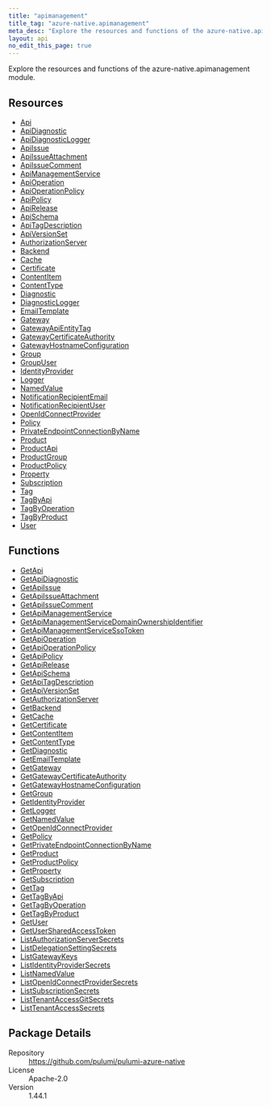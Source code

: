 ```yaml
---
title: "apimanagement"
title_tag: "azure-native.apimanagement"
meta_desc: "Explore the resources and functions of the azure-native.apimanagement module."
layout: api
no_edit_this_page: true
---
```


<!-- WARNING: this file was generated by Pulumi Docs Generator. -->
<!-- Do not edit by hand unless you're certain you know what you are doing! -->

Explore the resources and functions of the azure-native.apimanagement module.

<h2 id="resources">Resources</h2>
<ul class="api">
    <li><a href="api" title="Api"><span class="api-symbol api-symbol--resource"></span>Api</a></li>
    <li><a href="apidiagnostic" title="ApiDiagnostic"><span class="api-symbol api-symbol--resource"></span>ApiDiagnostic</a></li>
    <li><a href="apidiagnosticlogger" title="ApiDiagnosticLogger"><span class="api-symbol api-symbol--resource"></span>ApiDiagnosticLogger</a></li>
    <li><a href="apiissue" title="ApiIssue"><span class="api-symbol api-symbol--resource"></span>ApiIssue</a></li>
    <li><a href="apiissueattachment" title="ApiIssueAttachment"><span class="api-symbol api-symbol--resource"></span>ApiIssueAttachment</a></li>
    <li><a href="apiissuecomment" title="ApiIssueComment"><span class="api-symbol api-symbol--resource"></span>ApiIssueComment</a></li>
    <li><a href="apimanagementservice" title="ApiManagementService"><span class="api-symbol api-symbol--resource"></span>ApiManagementService</a></li>
    <li><a href="apioperation" title="ApiOperation"><span class="api-symbol api-symbol--resource"></span>ApiOperation</a></li>
    <li><a href="apioperationpolicy" title="ApiOperationPolicy"><span class="api-symbol api-symbol--resource"></span>ApiOperationPolicy</a></li>
    <li><a href="apipolicy" title="ApiPolicy"><span class="api-symbol api-symbol--resource"></span>ApiPolicy</a></li>
    <li><a href="apirelease" title="ApiRelease"><span class="api-symbol api-symbol--resource"></span>ApiRelease</a></li>
    <li><a href="apischema" title="ApiSchema"><span class="api-symbol api-symbol--resource"></span>ApiSchema</a></li>
    <li><a href="apitagdescription" title="ApiTagDescription"><span class="api-symbol api-symbol--resource"></span>ApiTagDescription</a></li>
    <li><a href="apiversionset" title="ApiVersionSet"><span class="api-symbol api-symbol--resource"></span>ApiVersionSet</a></li>
    <li><a href="authorizationserver" title="AuthorizationServer"><span class="api-symbol api-symbol--resource"></span>AuthorizationServer</a></li>
    <li><a href="backend" title="Backend"><span class="api-symbol api-symbol--resource"></span>Backend</a></li>
    <li><a href="cache" title="Cache"><span class="api-symbol api-symbol--resource"></span>Cache</a></li>
    <li><a href="certificate" title="Certificate"><span class="api-symbol api-symbol--resource"></span>Certificate</a></li>
    <li><a href="contentitem" title="ContentItem"><span class="api-symbol api-symbol--resource"></span>ContentItem</a></li>
    <li><a href="contenttype" title="ContentType"><span class="api-symbol api-symbol--resource"></span>ContentType</a></li>
    <li><a href="diagnostic" title="Diagnostic"><span class="api-symbol api-symbol--resource"></span>Diagnostic</a></li>
    <li><a href="diagnosticlogger" title="DiagnosticLogger"><span class="api-symbol api-symbol--resource"></span>DiagnosticLogger</a></li>
    <li><a href="emailtemplate" title="EmailTemplate"><span class="api-symbol api-symbol--resource"></span>EmailTemplate</a></li>
    <li><a href="gateway" title="Gateway"><span class="api-symbol api-symbol--resource"></span>Gateway</a></li>
    <li><a href="gatewayapientitytag" title="GatewayApiEntityTag"><span class="api-symbol api-symbol--resource"></span>GatewayApiEntityTag</a></li>
    <li><a href="gatewaycertificateauthority" title="GatewayCertificateAuthority"><span class="api-symbol api-symbol--resource"></span>GatewayCertificateAuthority</a></li>
    <li><a href="gatewayhostnameconfiguration" title="GatewayHostnameConfiguration"><span class="api-symbol api-symbol--resource"></span>GatewayHostnameConfiguration</a></li>
    <li><a href="group" title="Group"><span class="api-symbol api-symbol--resource"></span>Group</a></li>
    <li><a href="groupuser" title="GroupUser"><span class="api-symbol api-symbol--resource"></span>GroupUser</a></li>
    <li><a href="identityprovider" title="IdentityProvider"><span class="api-symbol api-symbol--resource"></span>IdentityProvider</a></li>
    <li><a href="logger" title="Logger"><span class="api-symbol api-symbol--resource"></span>Logger</a></li>
    <li><a href="namedvalue" title="NamedValue"><span class="api-symbol api-symbol--resource"></span>NamedValue</a></li>
    <li><a href="notificationrecipientemail" title="NotificationRecipientEmail"><span class="api-symbol api-symbol--resource"></span>NotificationRecipientEmail</a></li>
    <li><a href="notificationrecipientuser" title="NotificationRecipientUser"><span class="api-symbol api-symbol--resource"></span>NotificationRecipientUser</a></li>
    <li><a href="openidconnectprovider" title="OpenIdConnectProvider"><span class="api-symbol api-symbol--resource"></span>OpenIdConnectProvider</a></li>
    <li><a href="policy" title="Policy"><span class="api-symbol api-symbol--resource"></span>Policy</a></li>
    <li><a href="privateendpointconnectionbyname" title="PrivateEndpointConnectionByName"><span class="api-symbol api-symbol--resource"></span>PrivateEndpointConnectionByName</a></li>
    <li><a href="product" title="Product"><span class="api-symbol api-symbol--resource"></span>Product</a></li>
    <li><a href="productapi" title="ProductApi"><span class="api-symbol api-symbol--resource"></span>ProductApi</a></li>
    <li><a href="productgroup" title="ProductGroup"><span class="api-symbol api-symbol--resource"></span>ProductGroup</a></li>
    <li><a href="productpolicy" title="ProductPolicy"><span class="api-symbol api-symbol--resource"></span>ProductPolicy</a></li>
    <li><a href="property" title="Property"><span class="api-symbol api-symbol--resource"></span>Property</a></li>
    <li><a href="subscription" title="Subscription"><span class="api-symbol api-symbol--resource"></span>Subscription</a></li>
    <li><a href="tag" title="Tag"><span class="api-symbol api-symbol--resource"></span>Tag</a></li>
    <li><a href="tagbyapi" title="TagByApi"><span class="api-symbol api-symbol--resource"></span>TagByApi</a></li>
    <li><a href="tagbyoperation" title="TagByOperation"><span class="api-symbol api-symbol--resource"></span>TagByOperation</a></li>
    <li><a href="tagbyproduct" title="TagByProduct"><span class="api-symbol api-symbol--resource"></span>TagByProduct</a></li>
    <li><a href="user" title="User"><span class="api-symbol api-symbol--resource"></span>User</a></li>
</ul>

<h2 id="functions">Functions</h2>
<ul class="api">
    <li><a href="getapi" title="GetApi"><span class="api-symbol api-symbol--function"></span>GetApi</a></li>
    <li><a href="getapidiagnostic" title="GetApiDiagnostic"><span class="api-symbol api-symbol--function"></span>GetApiDiagnostic</a></li>
    <li><a href="getapiissue" title="GetApiIssue"><span class="api-symbol api-symbol--function"></span>GetApiIssue</a></li>
    <li><a href="getapiissueattachment" title="GetApiIssueAttachment"><span class="api-symbol api-symbol--function"></span>GetApiIssueAttachment</a></li>
    <li><a href="getapiissuecomment" title="GetApiIssueComment"><span class="api-symbol api-symbol--function"></span>GetApiIssueComment</a></li>
    <li><a href="getapimanagementservice" title="GetApiManagementService"><span class="api-symbol api-symbol--function"></span>GetApiManagementService</a></li>
    <li><a href="getapimanagementservicedomainownershipidentifier" title="GetApiManagementServiceDomainOwnershipIdentifier"><span class="api-symbol api-symbol--function"></span>GetApiManagementServiceDomainOwnershipIdentifier</a></li>
    <li><a href="getapimanagementservicessotoken" title="GetApiManagementServiceSsoToken"><span class="api-symbol api-symbol--function"></span>GetApiManagementServiceSsoToken</a></li>
    <li><a href="getapioperation" title="GetApiOperation"><span class="api-symbol api-symbol--function"></span>GetApiOperation</a></li>
    <li><a href="getapioperationpolicy" title="GetApiOperationPolicy"><span class="api-symbol api-symbol--function"></span>GetApiOperationPolicy</a></li>
    <li><a href="getapipolicy" title="GetApiPolicy"><span class="api-symbol api-symbol--function"></span>GetApiPolicy</a></li>
    <li><a href="getapirelease" title="GetApiRelease"><span class="api-symbol api-symbol--function"></span>GetApiRelease</a></li>
    <li><a href="getapischema" title="GetApiSchema"><span class="api-symbol api-symbol--function"></span>GetApiSchema</a></li>
    <li><a href="getapitagdescription" title="GetApiTagDescription"><span class="api-symbol api-symbol--function"></span>GetApiTagDescription</a></li>
    <li><a href="getapiversionset" title="GetApiVersionSet"><span class="api-symbol api-symbol--function"></span>GetApiVersionSet</a></li>
    <li><a href="getauthorizationserver" title="GetAuthorizationServer"><span class="api-symbol api-symbol--function"></span>GetAuthorizationServer</a></li>
    <li><a href="getbackend" title="GetBackend"><span class="api-symbol api-symbol--function"></span>GetBackend</a></li>
    <li><a href="getcache" title="GetCache"><span class="api-symbol api-symbol--function"></span>GetCache</a></li>
    <li><a href="getcertificate" title="GetCertificate"><span class="api-symbol api-symbol--function"></span>GetCertificate</a></li>
    <li><a href="getcontentitem" title="GetContentItem"><span class="api-symbol api-symbol--function"></span>GetContentItem</a></li>
    <li><a href="getcontenttype" title="GetContentType"><span class="api-symbol api-symbol--function"></span>GetContentType</a></li>
    <li><a href="getdiagnostic" title="GetDiagnostic"><span class="api-symbol api-symbol--function"></span>GetDiagnostic</a></li>
    <li><a href="getemailtemplate" title="GetEmailTemplate"><span class="api-symbol api-symbol--function"></span>GetEmailTemplate</a></li>
    <li><a href="getgateway" title="GetGateway"><span class="api-symbol api-symbol--function"></span>GetGateway</a></li>
    <li><a href="getgatewaycertificateauthority" title="GetGatewayCertificateAuthority"><span class="api-symbol api-symbol--function"></span>GetGatewayCertificateAuthority</a></li>
    <li><a href="getgatewayhostnameconfiguration" title="GetGatewayHostnameConfiguration"><span class="api-symbol api-symbol--function"></span>GetGatewayHostnameConfiguration</a></li>
    <li><a href="getgroup" title="GetGroup"><span class="api-symbol api-symbol--function"></span>GetGroup</a></li>
    <li><a href="getidentityprovider" title="GetIdentityProvider"><span class="api-symbol api-symbol--function"></span>GetIdentityProvider</a></li>
    <li><a href="getlogger" title="GetLogger"><span class="api-symbol api-symbol--function"></span>GetLogger</a></li>
    <li><a href="getnamedvalue" title="GetNamedValue"><span class="api-symbol api-symbol--function"></span>GetNamedValue</a></li>
    <li><a href="getopenidconnectprovider" title="GetOpenIdConnectProvider"><span class="api-symbol api-symbol--function"></span>GetOpenIdConnectProvider</a></li>
    <li><a href="getpolicy" title="GetPolicy"><span class="api-symbol api-symbol--function"></span>GetPolicy</a></li>
    <li><a href="getprivateendpointconnectionbyname" title="GetPrivateEndpointConnectionByName"><span class="api-symbol api-symbol--function"></span>GetPrivateEndpointConnectionByName</a></li>
    <li><a href="getproduct" title="GetProduct"><span class="api-symbol api-symbol--function"></span>GetProduct</a></li>
    <li><a href="getproductpolicy" title="GetProductPolicy"><span class="api-symbol api-symbol--function"></span>GetProductPolicy</a></li>
    <li><a href="getproperty" title="GetProperty"><span class="api-symbol api-symbol--function"></span>GetProperty</a></li>
    <li><a href="getsubscription" title="GetSubscription"><span class="api-symbol api-symbol--function"></span>GetSubscription</a></li>
    <li><a href="gettag" title="GetTag"><span class="api-symbol api-symbol--function"></span>GetTag</a></li>
    <li><a href="gettagbyapi" title="GetTagByApi"><span class="api-symbol api-symbol--function"></span>GetTagByApi</a></li>
    <li><a href="gettagbyoperation" title="GetTagByOperation"><span class="api-symbol api-symbol--function"></span>GetTagByOperation</a></li>
    <li><a href="gettagbyproduct" title="GetTagByProduct"><span class="api-symbol api-symbol--function"></span>GetTagByProduct</a></li>
    <li><a href="getuser" title="GetUser"><span class="api-symbol api-symbol--function"></span>GetUser</a></li>
    <li><a href="getusersharedaccesstoken" title="GetUserSharedAccessToken"><span class="api-symbol api-symbol--function"></span>GetUserSharedAccessToken</a></li>
    <li><a href="listauthorizationserversecrets" title="ListAuthorizationServerSecrets"><span class="api-symbol api-symbol--function"></span>ListAuthorizationServerSecrets</a></li>
    <li><a href="listdelegationsettingsecrets" title="ListDelegationSettingSecrets"><span class="api-symbol api-symbol--function"></span>ListDelegationSettingSecrets</a></li>
    <li><a href="listgatewaykeys" title="ListGatewayKeys"><span class="api-symbol api-symbol--function"></span>ListGatewayKeys</a></li>
    <li><a href="listidentityprovidersecrets" title="ListIdentityProviderSecrets"><span class="api-symbol api-symbol--function"></span>ListIdentityProviderSecrets</a></li>
    <li><a href="listnamedvalue" title="ListNamedValue"><span class="api-symbol api-symbol--function"></span>ListNamedValue</a></li>
    <li><a href="listopenidconnectprovidersecrets" title="ListOpenIdConnectProviderSecrets"><span class="api-symbol api-symbol--function"></span>ListOpenIdConnectProviderSecrets</a></li>
    <li><a href="listsubscriptionsecrets" title="ListSubscriptionSecrets"><span class="api-symbol api-symbol--function"></span>ListSubscriptionSecrets</a></li>
    <li><a href="listtenantaccessgitsecrets" title="ListTenantAccessGitSecrets"><span class="api-symbol api-symbol--function"></span>ListTenantAccessGitSecrets</a></li>
    <li><a href="listtenantaccesssecrets" title="ListTenantAccessSecrets"><span class="api-symbol api-symbol--function"></span>ListTenantAccessSecrets</a></li>
</ul>

<h2 id="package-details">Package Details</h2>
<dl class="package-details">
	<dt>Repository</dt>
	<dd><a href="https://github.com/pulumi/pulumi-azure-native">https://github.com/pulumi/pulumi-azure-native</a></dd>
	<dt>License</dt>
	<dd>Apache-2.0</dd>
	<dt>Version</dt>
	<dd>1.44.1</dd>
</dl>

